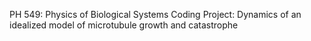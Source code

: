 PH 549: Physics of Biological Systems
Coding Project:
Dynamics of an idealized model of microtubule growth and catastrophe
